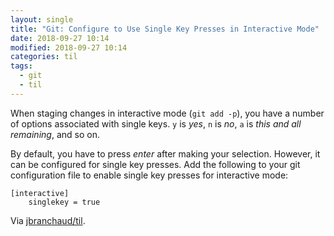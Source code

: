 ```yaml
---
layout: single
title: "Git: Configure to Use Single Key Presses in Interactive Mode"
date: 2018-09-27 10:14
modified: 2018-09-27 10:14
categories: til
tags:
  - git
  - til
---
```


When staging changes in interactive mode (`git add -p`), you have a number
of options associated with single keys. `y` is _yes_, `n` is _no_, `a` is
_this and all remaining_, and so on.

By default, you have to press _enter_ after making your selection. However,
it can be configured for single key presses. Add the following to your git
configuration file to enable single key presses for interactive mode:

```git
[interactive]
    singlekey = true
```

Via [jbranchaud/til](https://github.com/jbranchaud/til).
